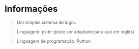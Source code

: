 # Informações
> Um simples sistema de login.

> Linguagem: pt-br (pode ser adaptado para uso em inglês)

> Linguagem de programação: Python
